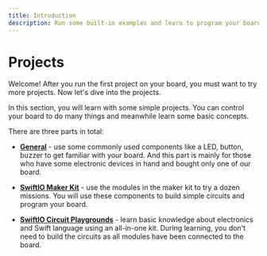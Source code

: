 ```yaml
---
title: Introduction
description: Run some built-in examples and learn to program your board.
---
```


# Projects

Welcome! After you run the first project on your board, you must want to try more projects. Now let's dive into the projects.

In this section, you will learn with some simple projects. You can control your board to do many things and meanwhile learn some basic concepts.


There are three parts in total:

- [**General**](./general/getting-started/blink.mdx) - use some commonly used components like a LED, button, buzzer to get familiar with your board. And this part is mainly for those who have some electronic devices in hand and bought only one of our board.

- [**SwiftIO Maker Kit**](./swiftio-maker-kit/mission1.mdx) - use the modules in the maker kit to try a dozen missions. You will use these components to build simple circuits and program your board.

- [**SwiftIO Circuit Playgrounds**](./swiftio-circuit-playgrounds) - learn basic knowledge about electronics and Swift language using an all-in-one kit. During learning, you don't need to build the circuits as all modules have been connected to the board.